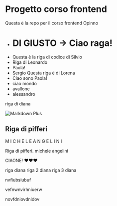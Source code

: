 # Progetto corso frontend 

Questa è la repo per il corso frontend Opinno 

- # **DI GIUSTO -> Ciao raga!**
- Questa è la riga di codice di Silvio
- Riga di Leonardo
- Paola!
- Sergio
Questa riga è di Lorena
- Ciao sono Paola!
- ciao mondo
- avallone
- alessandro

riga di diana

![Markdown Plus](https://www.villaggionatura.com/shop/modules/ph_simpleblog/covers/28.jpg)



Riga di pifferi
----
M I C H E L E  A N G E L I N I

Riga di pifferi.
michele angelini

CIAONE!
❤❤❤

riga diana
riga 2 diana
riga 3 diana

nvfiubsiubuf


vefnwnvirhniuerw

novfdniovdnidov